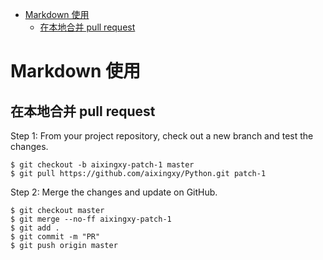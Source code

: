 <!-- TOC depthFrom:1 depthTo:6 withLinks:1 updateOnSave:1 orderedList:0 -->

- [Markdown 使用](#markdown-使用)
	- [在本地合并 pull request](#在本地合并-pull-request)

<!-- /TOC -->
# Markdown 使用
## 在本地合并 pull request

Step 1: From your project repository, check out a new branch and test the changes.
```
$ git checkout -b aixingxy-patch-1 master
$ git pull https://github.com/aixingxy/Python.git patch-1
```
Step 2: Merge the changes and update on GitHub.
```
$ git checkout master
$ git merge --no-ff aixingxy-patch-1
$ git add .
$ git commit -m "PR"
$ git push origin master
```
